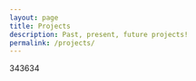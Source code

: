 ```yaml
---
layout: page
title: Projects
description: Past, present, future projects!
permalink: /projects/
---
```

343634